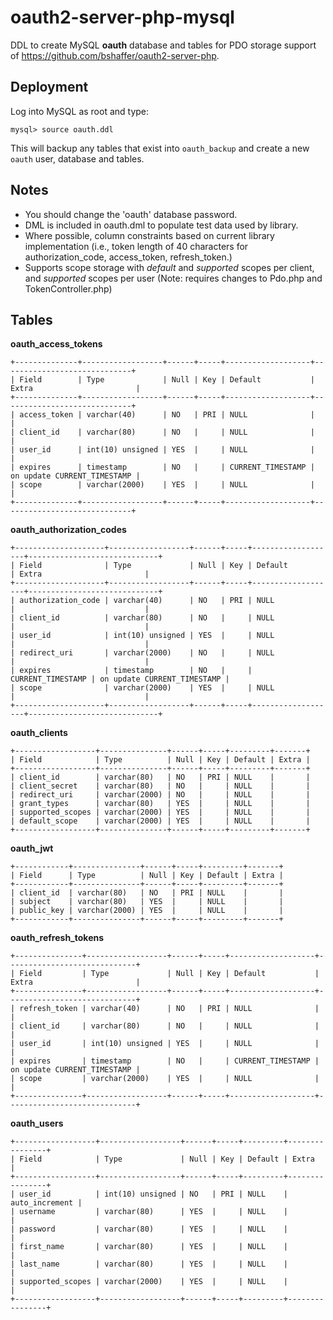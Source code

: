 oauth2-server-php-mysql
=======================
DDL to create MySQL **oauth** database and tables for PDO storage
support of https://github.com/bshaffer/oauth2-server-php.

Deployment
----------
Log into MySQL as root and type:

	mysql> source oauth.ddl

This will backup any tables that exist into `oauth_backup` and create a new `oauth` user, database and tables.

Notes
-----
* You should change the 'oauth' database password.
* DML is included in oauth.dml to populate test data used by library.
* Where possible, column constraints based on current library implementation (i.e., token length of 40 characters for authorization_code, access_token, refresh_token.)
* Supports scope storage with *default* and *supported* scopes per client, and *supported* scopes per user (Note: requires changes to Pdo.php and TokenController.php)

Tables
------
**oauth_access_tokens**
```
+--------------+------------------+------+-----+-------------------+-----------------------------+
| Field        | Type             | Null | Key | Default           | Extra                       |
+--------------+------------------+------+-----+-------------------+-----------------------------+
| access_token | varchar(40)      | NO   | PRI | NULL              |                             |
| client_id    | varchar(80)      | NO   |     | NULL              |                             |
| user_id      | int(10) unsigned | YES  |     | NULL              |                             |
| expires      | timestamp        | NO   |     | CURRENT_TIMESTAMP | on update CURRENT_TIMESTAMP |
| scope        | varchar(2000)    | YES  |     | NULL              |                             |
+--------------+------------------+------+-----+-------------------+-----------------------------+
```
**oauth_authorization_codes**
```
+--------------------+------------------+------+-----+-------------------+-----------------------------+
| Field              | Type             | Null | Key | Default           | Extra                       |
+--------------------+------------------+------+-----+-------------------+-----------------------------+
| authorization_code | varchar(40)      | NO   | PRI | NULL              |                             |
| client_id          | varchar(80)      | NO   |     | NULL              |                             |
| user_id            | int(10) unsigned | YES  |     | NULL              |                             |
| redirect_uri       | varchar(2000)    | NO   |     | NULL              |                             |
| expires            | timestamp        | NO   |     | CURRENT_TIMESTAMP | on update CURRENT_TIMESTAMP |
| scope              | varchar(2000)    | YES  |     | NULL              |                             |
+--------------------+------------------+------+-----+-------------------+-----------------------------+
```
**oauth_clients**
```
+------------------+---------------+------+-----+---------+-------+
| Field            | Type          | Null | Key | Default | Extra |
+------------------+---------------+------+-----+---------+-------+
| client_id        | varchar(80)   | NO   | PRI | NULL    |       |
| client_secret    | varchar(80)   | NO   |     | NULL    |       |
| redirect_uri     | varchar(2000) | NO   |     | NULL    |       |
| grant_types      | varchar(80)   | YES  |     | NULL    |       |
| supported_scopes | varchar(2000) | YES  |     | NULL    |       |
| default_scope    | varchar(2000) | YES  |     | NULL    |       |
+------------------+---------------+------+-----+---------+-------+
```
**oauth_jwt**
```
+------------+---------------+------+-----+---------+-------+
| Field      | Type          | Null | Key | Default | Extra |
+------------+---------------+------+-----+---------+-------+
| client_id  | varchar(80)   | NO   | PRI | NULL    |       |
| subject    | varchar(80)   | YES  |     | NULL    |       |
| public_key | varchar(2000) | YES  |     | NULL    |       |
+------------+---------------+------+-----+---------+-------+
```
**oauth_refresh_tokens**
```
+---------------+------------------+------+-----+-------------------+-----------------------------+
| Field         | Type             | Null | Key | Default           | Extra                       |
+---------------+------------------+------+-----+-------------------+-----------------------------+
| refresh_token | varchar(40)      | NO   | PRI | NULL              |                             |
| client_id     | varchar(80)      | NO   |     | NULL              |                             |
| user_id       | int(10) unsigned | YES  |     | NULL              |                             |
| expires       | timestamp        | NO   |     | CURRENT_TIMESTAMP | on update CURRENT_TIMESTAMP |
| scope         | varchar(2000)    | YES  |     | NULL              |                             |
+---------------+------------------+------+-----+-------------------+-----------------------------+
```
**oauth_users**
```
+------------------+------------------+------+-----+---------+----------------+
| Field            | Type             | Null | Key | Default | Extra          |
+------------------+------------------+------+-----+---------+----------------+
| user_id          | int(10) unsigned | NO   | PRI | NULL    | auto_increment |
| username         | varchar(80)      | YES  |     | NULL    |                |
| password         | varchar(80)      | YES  |     | NULL    |                |
| first_name       | varchar(80)      | YES  |     | NULL    |                |
| last_name        | varchar(80)      | YES  |     | NULL    |                |
| supported_scopes | varchar(2000)    | YES  |     | NULL    |                |
+------------------+------------------+------+-----+---------+----------------+
```
